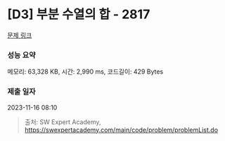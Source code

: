 # [D3] 부분 수열의 합 - 2817 

[문제 링크](https://swexpertacademy.com/main/code/problem/problemDetail.do?contestProbId=AV7IzvG6EksDFAXB) 

### 성능 요약

메모리: 63,328 KB, 시간: 2,990 ms, 코드길이: 429 Bytes

### 제출 일자

2023-11-16 08:10



> 출처: SW Expert Academy, https://swexpertacademy.com/main/code/problem/problemList.do